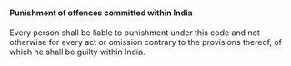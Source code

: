 #### Punishment of offences committed within India

Every person shall be liable to punishment under this code and not otherwise for every act or omission contrary to the provisions thereof, of which he shall be guilty within India.
